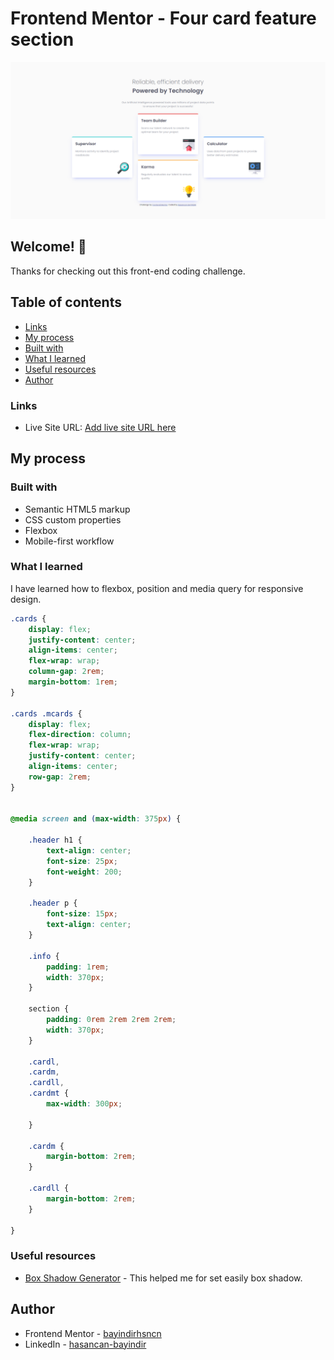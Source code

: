 # Frontend Mentor - Four card feature section

![Design preview for the Four card feature section coding challenge](./design/desktop.png)

## Welcome! 👋

Thanks for checking out this front-end coding challenge.

## Table of contents

  - [Links](#links)
  - [My process](#my-process)
  - [Built with](#built-with)
  - [What I learned](#what-i-learned)
  - [Useful resources](#useful-resources)
  - [Author](#author)

### Links

- Live Site URL: [Add live site URL here](https://your-live-site-url.com)

## My process

### Built with

- Semantic HTML5 markup
- CSS custom properties
- Flexbox
- Mobile-first workflow


### What I learned

I have learned how to flexbox, position and media query for responsive design.

```css
.cards {
    display: flex;
    justify-content: center;
    align-items: center;
    flex-wrap: wrap;
    column-gap: 2rem;
    margin-bottom: 1rem;
}

.cards .mcards {
    display: flex;
    flex-direction: column;
    flex-wrap: wrap;
    justify-content: center;
    align-items: center;
    row-gap: 2rem;
}


@media screen and (max-width: 375px) {

    .header h1 {
        text-align: center;
        font-size: 25px;
        font-weight: 200;
    }

    .header p {
        font-size: 15px;
        text-align: center;
    }

    .info {
        padding: 1rem;
        width: 370px;
    }

    section {
        padding: 0rem 2rem 2rem 2rem;
        width: 370px;
    }

    .cardl,
    .cardm,
    .cardll,
    .cardmt {
        max-width: 300px;

    }

    .cardm {
        margin-bottom: 2rem;
    }

    .cardll {
        margin-bottom: 2rem;
    }

}
```

### Useful resources

- [Box Shadow Generator](https://www.cssmatic.com/box-shadow) - This helped me for set easily box shadow.

## Author

- Frontend Mentor - [bayindirhsncn](https://www.frontendmentor.io/profile/bayindirhsncn)
- LinkedIn - [hasancan-bayindir](https://www.linkedin.com/in/hasancan-bayindir/)
